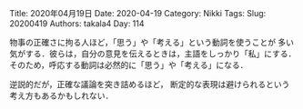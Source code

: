﻿Title: 2020年04月19日
Date: 2020-04-19
Category: Nikki
Tags: 
Slug: 20200419
Authors: takala4
Day: 114



物事の正確さに拘る人ほど，「思う」や「考える」という動詞を使うことが
多い気がする．彼らは，自分の意見を伝えるときは，主語をしっかり「私」にする．そのため，呼応する動詞は必然的に「思う」や「考える」になる．



逆説的だが，正確な議論を突き詰めるほど，
断定的な表現は避けられるという考え方もあるかもしれない．
